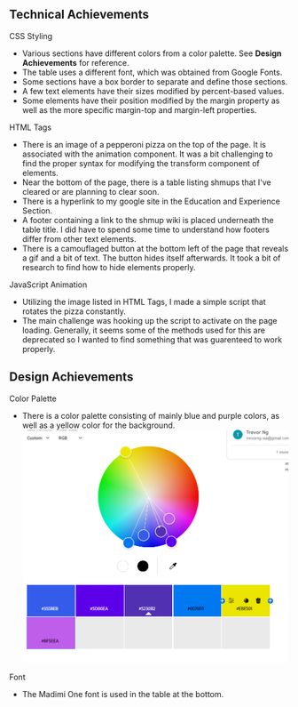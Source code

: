 ## Technical Achievements
CSS Styling
* Various sections have different colors from a color palette. See **Design Achievements** for reference.
* The table uses a different font, which was obtained from Google Fonts.
* Some sections have a box border to separate and define those sections.
* A few text elements have their sizes modified by percent-based values.
* Some elements have their position modified by the margin property as well as the more specific margin-top and margin-left properties.

HTML Tags
* There is an image of a pepperoni pizza on the top of the page. It is associated with the animation component. It was a bit challenging to find the proper syntax for modifying the transform component of elements.
* Near the bottom of the page, there is a table listing shmups that I've cleared or are planning to clear soon.
* There is a hyperlink to my google site in the Education and Experience Section.
* A footer containing a link to the shmup wiki is placed underneath the table title. I did have to spend some time to understand how footers differ from other text elements.
* There is a camouflaged button at the bottom left of the page that reveals a gif and a bit of text. The button hides itself afterwards. It took a bit of research to find how to hide elements properly.

JavaScript Animation
* Utilizing the image listed in HTML Tags, I made a simple script that rotates the pizza constantly. 
* The main challenge was hooking up the script to activate on the page loading. Generally, it seems some of the methods used for this are deprecated so I wanted to find something that was guarenteed to work properly.

## Design Achievements
Color Palette
* There is a color palette consisting of mainly blue and purple colors, as well as a yellow color for the background.
![alt text](https://github.com/TNWing/a1-TrevorNg/blob/main/palette.png?raw=true)

Font
* The Madimi One font is used in the table at the bottom.